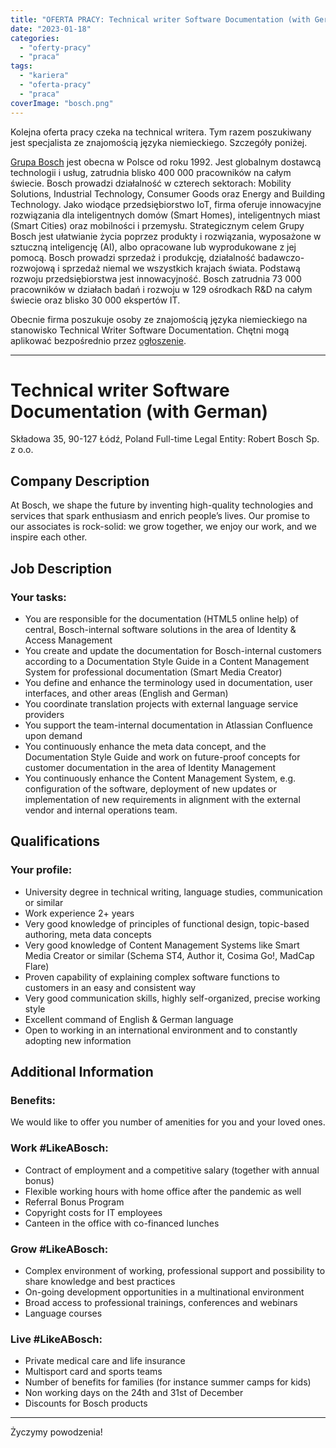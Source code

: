 ```yaml
---
title: "OFERTA PRACY: Technical writer Software Documentation (with German) [BOSCH] - ZDALNA/STACJONARNA (ŁÓDŹ)"
date: "2023-01-18"
categories:
  - "oferty-pracy"
  - "praca"
tags:
  - "kariera"
  - "oferta-pracy"
  - "praca"
coverImage: "bosch.png"
---
```


Kolejna oferta pracy czeka na technical writera. Tym razem poszukiwany jest specjalista ze znajomością języka niemieckiego. Szczegóły poniżej.

[Grupa Bosch](https://www.bosch.pl/) jest obecna w Polsce od roku 1992. Jest globalnym dostawcą technologii i usług, zatrudnia blisko 400 000 pracowników na całym świecie. Bosch prowadzi działalność w czterech sektorach: Mobility Solutions, Industrial Technology, Consumer Goods oraz Energy and Building Technology. Jako wiodące przedsiębiorstwo IoT, firma oferuje innowacyjne rozwiązania dla inteligentnych domów (Smart Homes), inteligentnych miast (Smart Cities) oraz mobilności i przemysłu. Strategicznym celem Grupy Bosch jest ułatwianie życia poprzez produkty i rozwiązania, wyposażone w sztuczną inteligencję (AI), albo opracowane lub wyprodukowane z jej pomocą. Bosch prowadzi sprzedaż i produkcję, działalność badawczo-rozwojową i sprzedaż niemal we wszystkich krajach świata. Podstawą rozwoju przedsiębiorstwa jest innowacyjność. Bosch zatrudnia 73 000 pracowników w działach badań i rozwoju w 129 ośrodkach R&D na całym świecie oraz blisko 30 000 ekspertów IT.

Obecnie firma poszukuje osoby ze znajomością języka niemieckiego na stanowisko Technical Writer Software Documentation. Chętni mogą aplikować bezpośrednio przez [ogłoszenie](https://jobs.smartrecruiters.com/BoschGroup/743999865583271-technical-writer-software-documentation-with-german-).

---

# Technical writer Software Documentation (with German)

Składowa 35, 90-127 Łódź, Poland Full-time Legal Entity: Robert Bosch Sp. z o.o.

## Company Description

At Bosch, we shape the future by inventing high-quality technologies and services that spark enthusiasm and enrich people’s lives. Our promise to our associates is rock-solid: we grow together, we enjoy our work, and we inspire each other.

## Job Description

### Your tasks:

- You are responsible for the documentation (HTML5 online help) of central, Bosch-internal software solutions in the area of Identity & Access Management
- You create and update the documentation for Bosch-internal customers according to a Documentation Style Guide in a Content Management System for professional documentation (Smart Media Creator)
- You define and enhance the terminology used in documentation, user interfaces, and other areas (English and German)
- You coordinate translation projects with external language service providers
- You support the team-internal documentation in Atlassian Confluence upon demand
- You continuously enhance the meta data concept, and the Documentation Style Guide and work on future-proof concepts for customer documentation in the area of Identity Management
- You continuously enhance the Content Management System, e.g. configuration of the software, deployment of new updates or implementation of new requirements in alignment with the external vendor and internal operations team.

## Qualifications

### Your profile:

- University degree in technical writing, language studies, communication or similar
- Work experience 2+ years
- Very good knowledge of principles of functional design, topic-based authoring, meta data concepts
- Very good knowledge of Content Management Systems like Smart Media Creator or similar (Schema ST4, Author it, Cosima Go!, MadCap Flare)
- Proven capability of explaining complex software functions to customers in an easy and consistent way
- Very good communication skills, highly self-organized, precise working style
- Excellent command of English & German language
- Open to working in an international environment and to constantly adopting new information

## Additional Information

### Benefits:

We would like to offer you number of amenities for you and your loved ones.

### Work #LikeABosch:

- Contract of employment and a competitive salary (together with annual bonus)
- Flexible working hours with home office after the pandemic as well
- Referral Bonus Program
- Copyright costs for IT employees
- Canteen in the office with co-financed lunches

### Grow #LikeABosch:

- Complex environment of working, professional support and possibility to share knowledge and best practices
- On-going development opportunities in a multinational environment
- Broad access to professional trainings, conferences and webinars
- Language courses

### Live #LikeABosch:

- Private medical care and life insurance
- Multisport card and sports teams
- Number of benefits for families (for instance summer camps for kids)
- Non working days on the 24th and 31st of December
- Discounts for Bosch products

---

Życzymy powodzenia!
